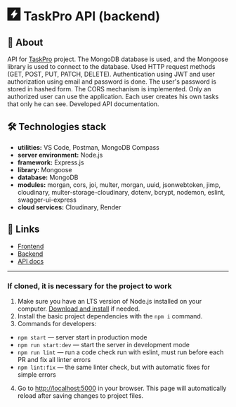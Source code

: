 # <img src="./assets/images/image.png" width="30" height="30"> TaskPro API (backend)


## 📝 About
API for [TaskPro](https://solusblade.github.io/ITD-node-front-project/welcome) project. The MongoDB database is used, and the Mongoose library is used to connect to the database. Used HTTP request methods (GET, POST, PUT, PATCH, DELETE). Authentication using JWT and user authorization using email and password is done. The user's password is stored in hashed form. The CORS mechanism is implemented. Only an authorized user can use the application. Each user creates his own tasks that only he can see. Developed API documentation.


## 🛠 Technologies stack
- **utilities:** VS Code, Postman, MongoDB Compass
- **server environment:** Node.js
- **framework:** Express.js
- **library:** Mongoose
- **database:** MongoDB
- **modules:** morgan, cors, joi, multer, morgan, uuid, jsonwebtoken, jimp, cloudinary, multer-storage-cloudinary, dotenv, bcrypt, nodemon, eslint, swagger-ui-express
- **cloud services:** Cloudinary, Render


## 🔗 Links
- [Frontend](https://solusblade.github.io/ITD-node-front-project/welcome)
- [Backend](https://taskpro-api.onrender.com/)
- [API docs](https://taskpro-api.onrender.com/api-docs/)


---
### If cloned, it is necessary for the project to work
1. Make sure you have an LTS version of Node.js installed on your computer.
   [Download and install](https://nodejs.org/en/) if needed.
2. Install the basic project dependencies with the `npm i` command.
3. Commands for developers:

- `npm start` &mdash; server start in production mode
- `npm run start:dev` &mdash; start the server in development mode
- `npm run lint` &mdash; run a code check run with eslint, must run before each PR and fix all linter errors
- `npm lint:fix` &mdash; the same linter check, but with automatic fixes for simple errors
4. Go to [http://localhost:5000](http://localhost:5000) in your browser. This
   page will automatically reload after saving changes to project files.
